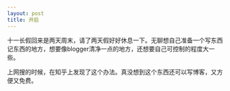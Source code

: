 ```yaml
---
layout: post
title: 开启
---
```


十一长假回来是两天周末，请了两天假好好休息一下。无聊想自己准备一个写东西记东西的地方，想要像blogger清净一点的地方，还想要自己可控制的程度大一些。

上网搜的时候，在知乎上发现了这个办法。真没想到这个东西还可以写博客，又方便又免费。


